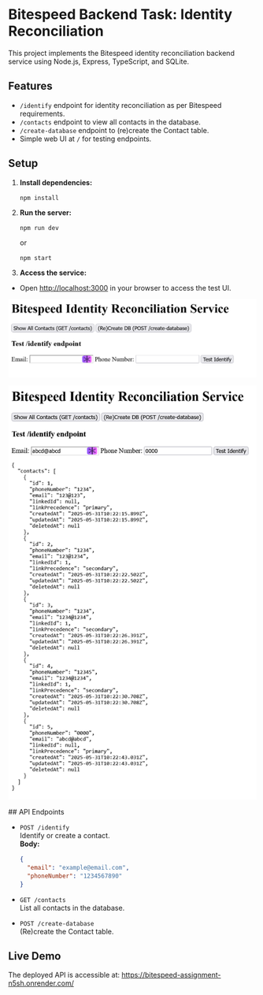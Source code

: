# Bitespeed Backend Task: Identity Reconciliation

This project implements the Bitespeed identity reconciliation backend service using Node.js, Express, TypeScript, and SQLite.

## Features

- `/identify` endpoint for identity reconciliation as per Bitespeed requirements.
- `/contacts` endpoint to view all contacts in the database.
- `/create-database` endpoint to (re)create the Contact table.
- Simple web UI at `/` for testing endpoints.

## Setup

1. **Install dependencies:**
   ```
   npm install
   ```

2. **Run the server:**
   ```
   npm run dev
   ```
   or
   ```
   npm start
   ```

3. **Access the service:**
- Open [http://localhost:3000](http://localhost:3000) in your browser to access the test UI.

<p align="center">
    <img src="image-1.png" alt="UI" />
</p>

<p align="center">
    <img src="image-2.png" alt="UI-1" />
</p>
## API Endpoints

- `POST /identify`  
  Identify or create a contact.  
  **Body:**  
  ```json
  {
    "email": "example@email.com",
    "phoneNumber": "1234567890"
  }
  ```

- `GET /contacts`  
  List all contacts in the database.

- `POST /create-database`  
  (Re)create the Contact table.

## Live Demo

The deployed API is accessible at: https://bitespeed-assignment-n5sh.onrender.com/
